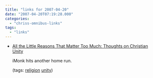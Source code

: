 ```yaml
---
title: "links for 2007-04-20"
date: "2007-04-20T07:19:28.000"
categories: 
  - "chriss-omnibus-links"
tags: 
  - "links"
---
```


- [All the Little Reasons That Matter Too Much: Thoughts on Christian Unity](http://www.internetmonk.com/archive/all-the-little-reasons-that-matter-too-much-thoughts-on-christian-unity)
    
    iMonk hits another home run.
    
    (tags: [religion](http://del.icio.us/hubbsc/religion) [unity](http://del.icio.us/hubbsc/unity))

